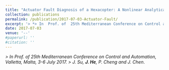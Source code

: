 ```yaml
---
title: "Actuator Fault Diagnosis of a Hexacopter: A Nonlinear Analytical Redundancy Approach"
collection: publications
permalink: /publication/2017-07-03-Actuator-Fault/
excerpt: '> *> In  Prof. of  25th Mediterranean Conference on Control and Automation, Valletta, Malta, 3-6 July 2017*<br>> *J. Su, **J. He**, P. Cheng and J. Chen*.'
date: 2017-07-03
venue: '--'
#paperurl: ''
#citation: ''
---
```

*> In  Prof. of  25th Mediterranean Conference on Control and Automation, Valletta, Malta, 3-6 July 2017.* 
*> J. Su, **J. He**, P. Cheng and J. Chen*.